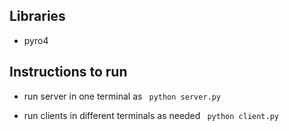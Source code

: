 ## Libraries
* pyro4

## Instructions to run

* run server in one terminal as
``` python server.py```

* run clients in different terminals as needed
``` python client.py```

